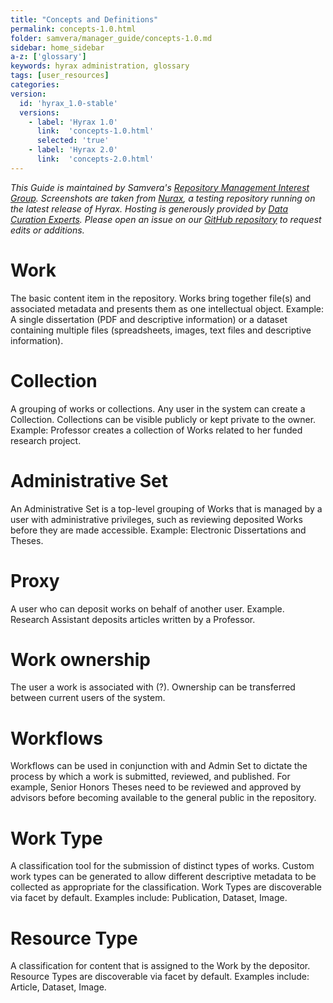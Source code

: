 ```yaml
---
title: "Concepts and Definitions"
permalink: concepts-1.0.html
folder: samvera/manager_guide/concepts-1.0.md
sidebar: home_sidebar
a-z: ['glossary']
keywords: hyrax administration, glossary
tags: [user_resources]
categories:
version:
  id: 'hyrax_1.0-stable'
  versions:  
    - label: 'Hyrax 1.0'
      link:  'concepts-1.0.html'
      selected: 'true'
    - label: 'Hyrax 2.0'
      link:  'concepts-2.0.html'
---
```


*This Guide is maintained by Samvera's [Repository Management Interest Group](https://wiki.duraspace.org/display/samvera/Repository+Management+Interest+Group). Screenshots are taken from [Nurax](https://nurax.curationexperts.com/), a testing repository running on the latest release of Hyrax. Hosting is generously provided by [Data Curation Experts](https://curationexperts.com/). Please open an issue on our [GitHub repository](https://github.com/samvera/samvera.github.io) to request edits or additions.*

# Work
The basic content item in the repository. Works bring together file(s) and associated metadata and presents them as one intellectual object. Example: A single dissertation (PDF and descriptive information) or a dataset containing multiple files (spreadsheets, images, text files and descriptive information).

# Collection
A grouping of works or collections. Any user in the system can create a Collection. Collections can be visible publicly or kept private to the owner. Example: Professor creates a collection of Works related to her funded research project.

# Administrative Set
An Administrative Set is a top-level grouping of Works that is managed by a user with administrative privileges, such as reviewing deposited Works before they are made accessible. Example: Electronic Dissertations and Theses.

# Proxy
A user who can deposit works on behalf of another user. Example. Research Assistant deposits articles written by a Professor.

# Work ownership
The user a work is associated with (?). Ownership can be transferred between current users of the system.

# Workflows
Workflows can be used in conjunction with and Admin Set to dictate the process by which a work is submitted, reviewed, and published. For example, Senior Honors Theses need to be reviewed and approved by advisors before becoming available to the general public in the repository.

# Work Type
A classification tool for the submission of distinct types of works. Custom work types can be generated to allow different descriptive metadata to be collected as appropriate for the classification. Work Types are discoverable via facet by default. Examples include: Publication, Dataset, Image.

# Resource Type
A classification for content that is assigned to the Work by the depositor. Resource Types are discoverable via facet by default. Examples include: Article, Dataset, Image.
